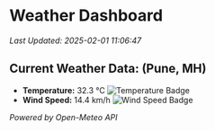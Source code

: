
# Weather Dashboard

_Last Updated: 2025-02-01 11:06:47_

## Current Weather Data: (Pune, MH)
- **Temperature:** 32.3 °C ![Temperature Badge](https://img.shields.io/badge/Temperature-High%20Temp-orange)
- **Wind Speed:** 14.4 km/h ![Wind Speed Badge](https://img.shields.io/badge/Wind%20Speed-Low%20Wind-blue)

*Powered by Open-Meteo API*
